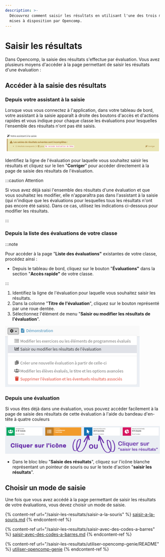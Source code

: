 ```yaml
---
description: >-
  Découvrez comment saisir les résultats en utilisant l'une des trois méthodes
  mises à disposition par Opencomp.
---
```


# Saisir les résultats

Dans Opencomp, la saisie des résultats s'effectue par évaluation. Vous avez plusieurs moyens d'accéder à la page permettant de saisir les résultats d'une évaluation :

## Accéder à la saisie des résultats

### Depuis **votre assistant à la saisie**

Lorsque vous vous connectez à l'application, dans votre tableau de bord, votre assistant à la saisie apparaît à droite des boutons d'accès et d'actions rapides et vous indique pour chaque classe les évaluations pour lesquelles l'ensemble des résultats n'ont pas été saisis.

![L'assistant à la saisie permet d'accéder rapidement à la saisie des résultats d'une évaluation.](../.gitbook/assets/corriger.png)

Identifiez la ligne de l'évaluation pour laquelle vous souhaitez saisir les résultats et cliquez sur le lien "**Corriger**" pour accéder directement à la page de saisie des résultats de l'évaluation.

:::caution Attention

Si vous avez déjà saisi l'ensemble des résultats d'une évaluation et que vous souhaitez les modifier, elle n'apparaîtra pas dans l'assistant à la saisie (qui n'indique que les évaluations pour lesquelles tous les résultats n'ont pas encore été saisis). Dans ce cas, utilisez les indications ci-dessous pour modifier les résultats.

:::


### Depuis la liste des évaluations de votre classe

:::note

Pour accéder à la page "**Liste des évaluations"** existantes de votre classe, procédez ainsi :

* Depuis le tableau de bord, cliquez sur le bouton "**Évaluations"** dans la section "**Accès rapide"** de votre classe.

:::


1. Identifiez la ligne de l'évaluation pour laquelle vous souhaitez saisir les résultats.
2. Dans la colonne "**Titre de l'évaluation**", cliquez sur le bouton représenté par une roue dentée.
3. Sélectionnez l'élément de menu "**Saisir ou modifier les résultats de l'évaluation**".

![Menu permettant d'accéder à la saisie des résultats d'une évaluation.](<../.gitbook/assets/Capture d’écran de 2018-11-28 13-04-57.png>)

### Depuis une évaluation

Si vous êtes déjà dans une évaluation, vous pouvez accéder facilement à la page de saisie des résultats de cette évaluation à l'aide du bandeau d'en-tête à quatre couleurs

![Bandeau d'en-tête à quatre couleurs présent dans les pages "Évaluations".](<../.gitbook/assets/Capture d’écran de 2018-11-28 13-14-43.png>)

* Dans le bloc bleu "**Saisie des résultats**", cliquez sur l'icône blanche représentant un pointeur de souris ou sur le texte d'action "**saisir les résultats**".

## Choisir un mode de saisie

Une fois que vous avez accédé à la page permettant de saisir les résultats de votre évaluations, vous devez choisir un mode de saisie.

{% content-ref url="/saisir-les-resultats/saisir-a-la-souris" %}
[saisir-a-la-souris.md](/saisir-les-resultats/saisir-a-la-souris)
{% endcontent-ref %}

{% content-ref url="/saisir-les-resultats/saisir-avec-des-codes-a-barres" %}
[saisir-avec-des-codes-a-barres.md](/saisir-les-resultats/saisir-avec-des-codes-a-barres)
{% endcontent-ref %}

{% content-ref url="/saisir-les-resultats/utiliser-opencomp-genie/README" %}
[utiliser-opencomp-genie](/saisir-les-resultats/utiliser-opencomp-genie/README)
{% endcontent-ref %}

